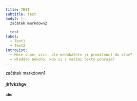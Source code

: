 ```yaml
---
title: TEST
subtitle: test
body2: |-
  začátek markdown2

  test
label:
  - Text1
  - Text2
introList:
  - Máte super vizi, ale nedokážete ji promítnout do slov?
  - Hledáte někoho, kdo si s vašimi texty pohraje?
---
```

začátek markdown1

#### **jhfvkzhgv**

**`abc`**
